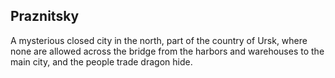 ## Praznitsky

A mysterious closed city in the north, part of the country of Ursk, where none are allowed across the bridge from the harbors and warehouses to the main city, and the people trade dragon hide.

